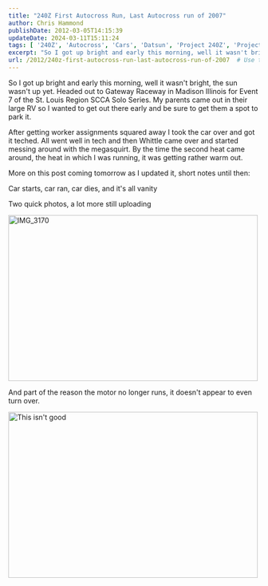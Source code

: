 ```yaml
---
title: "240Z First Autocross Run, Last Autocross run of 2007"
author: Chris Hammond
publishDate: 2012-03-05T14:15:39
updateDate: 2024-03-11T15:11:24
tags: [ '240Z', 'Autocross', 'Cars', 'Datsun', 'Project 240Z', 'Project240z', 'Project240Zcom' ]
excerpt: "So I got up bright and early this morning, well it wasn't bright, the sun wasn't up yet. Headed out to Gateway Raceway in Madison Illinois for Event 7 of the St. Louis Region SCCA Solo Series. My parents came out in their large RV so I wanted to get out there early and be sure to get them a spot to park it. After getting worker assignments squared away I took the car over and got it teched. All went well in tech and then Whittle came over and started messing around with the megasquirt. By the time the second heat came around, the heat in which I was running, it was getting rather warm out. More on this post coming tomorrow as I updated it, short notes until then: Car starts, car ran, car dies, and it's all vanity Two quick photos, a lot more still uploading  And part of the reason the motor no longer runs, it doesn't appear to even turn..."
url: /2012/240z-first-autocross-run-last-autocross-run-of-2007  # Use the generated URL with year
---
```

<p>So I got up bright and early this morning, well it wasn't bright, the sun wasn't up yet. Headed out to Gateway Raceway in Madison Illinois for Event 7 of the St. Louis Region SCCA Solo Series. My parents came out in their large RV so I wanted to get out there early and be sure to get them a spot to park it.</p> <p>After getting worker assignments squared away I took the car over and got it teched. All went well in tech and then Whittle came over and started messing around with the megasquirt. By the time the second heat came around, the heat in which I was running, it was getting rather warm out.</p> <p>More on this post coming tomorrow as I updated it, short notes until then:</p> <p>Car starts, car ran, car dies, and it's all vanity</p> <p>Two quick photos, a lot more still uploading</p> <p><img height="333" alt="IMG_3170" src="https://farm2.static.flickr.com/1161/1100604624_2d15cd212e.jpg?v=0" width="500" /></p> <p>And part of the reason the motor no longer runs, it doesn't appear to even turn over.</p> <p><img height="333" alt="This isn't good" src="https://farm2.static.flickr.com/1201/1099418479_1f547da43b.jpg?v=0" width="500" /></p> <p>&nbsp;</p>
